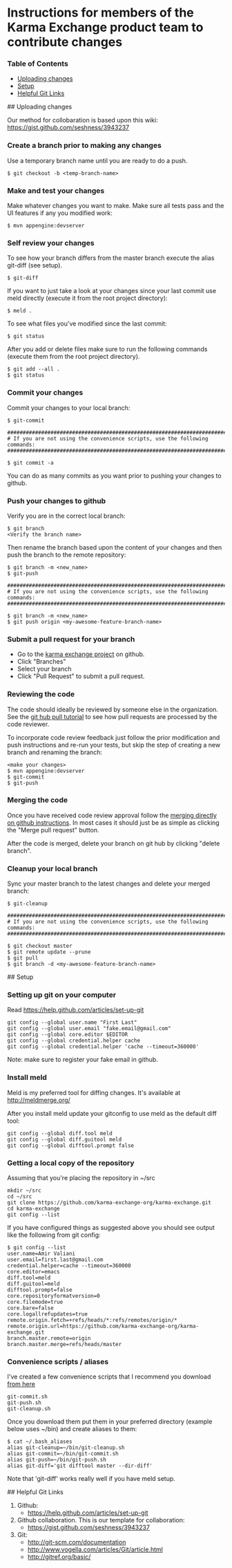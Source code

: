 # Instructions for members of the Karma Exchange product team to contribute changes

### Table of Contents

- [Uploading changes](#uploading)
- [Setup](#setup)
- [Helpful Git Links](#links)


<a name="uploading"/>
## Uploading changes

Our method for collobaration is based upon this wiki: https://gist.github.com/seshness/3943237

### Create a branch prior to making any changes

Use a temporary branch name until you are ready to do a push.

    $ git checkout -b <temp-branch-name>

### Make and test your changes

Make whatever changes you want to make. Make sure all tests pass and the UI features if any you modified work:

    $ mvn appengine:devserver

### Self review your changes

To see how your branch differs from the master branch execute the alias git-diff (see setup).

    $ git-diff

If you want to just take a look at your changes since your last commit use meld directly (execute it from the root project directory):

    $ meld .

To see what files you've modified since the last commit:

    $ git status

After you add or delete files make sure to run the following commands (execute them from the root project directory).

    $ git add --all .
    $ git status

### Commit your changes

Commit your changes to your local branch:

    $ git-commit   

    ###########################################################################
    # If you are not using the convenience scripts, use the following commands:
    ###########################################################################

    $ git commit -a

You can do as many commits as you want prior to pushing your changes to github.

### Push your changes to github

Verify you are in the correct local branch:

    $ git branch
    <Verify the branch name>
    
Then rename the branch based upon the content of your changes and then push the branch to the remote repository: 

    $ git branch -m <new_name>
    $ git-push

    ###########################################################################
    # If you are not using the convenience scripts, use the following commands:
    ###########################################################################

    $ git branch -m <new_name>
    $ git push origin <my-awesome-feature-branch-name>

### Submit a pull request for your branch

* Go to the [karma exchange project](https://github.com/karma-exchange-org/karma-exchange.git) on github.
* Click "Branches"
* Select your branch
* Click "Pull Request" to submit a pull request.

### Reviewing the code

The code should ideally be reviewed by someone else in the organization. See the [git hub pull tutorial](https://help.github.com/articles/using-pull-requests#managing-pull-requests) to see how pull requests are processed by the code reviewer.

To incorporate code review feedback just follow the prior modification and push instructions and re-run your tests, but skip the step of creating a new branch and renaming the branch:

    <make your changes>
    $ mvn appengine:devserver
    $ git-commit
    $ git-push

### Merging the code

Once you have received code review approval follow the [merging directly on github instructions](https://help.github.com/articles/merging-a-pull-request). In most cases it should just be as simple as clicking the "Merge pull request" button.

After the code is merged, delete your branch on git hub by clicking "delete branch".

### Cleanup your local branch

Sync your master branch to the latest changes and delete your merged branch:

    $ git-cleanup

    ###########################################################################
    # If you are not using the convenience scripts, use the following commands:
    ###########################################################################

    $ git checkout master
    $ git remote update --prune
    $ git pull
    $ git branch -d <my-awesome-feature-branch-name>


<a name="setup"/>
## Setup

### Setting up git on your computer

Read https://help.github.com/articles/set-up-git

    git config --global user.name "First Last"
    git config --global user.email "fake.email@gmail.com"
    git config --global core.editor $EDITOR
    git config --global credential.helper cache
    git config --global credential.helper 'cache --timeout=360000'

Note: make sure to register your fake email in github.

### Install meld

Meld is my preferred tool for diffing changes. It's available at http://meldmerge.org/

After you install meld update your gitconfig to use meld as the default diff tool:

    git config --global diff.tool meld
    git config --global diff.guitool meld
    git config --global difftool.prompt false

### Getting a local copy of the repository

Assuming that you're placing the repository in ~/src

    mkdir ~/src
    cd ~/src
    git clone https://github.com/karma-exchange-org/karma-exchange.git
    cd karma-exchange
    git config --list

If you have configured things as suggested above you should see output like the following from git config:

    $ git config --list
    user.name=Amir Valiani
    user.email=first.last@gmail.com
    credential.helper=cache --timeout=360000
    core.editor=emacs
    diff.tool=meld
    diff.guitool=meld
    difftool.prompt=false
    core.repositoryformatversion=0
    core.filemode=true
    core.bare=false
    core.logallrefupdates=true
    remote.origin.fetch=+refs/heads/*:refs/remotes/origin/*
    remote.origin.url=https://github.com/karma-exchange-org/karma-exchange.git
    branch.master.remote=origin
    branch.master.merge=refs/heads/master

### Convenience scripts / aliases

I've created a few convenience scripts that I recommend you download [from here](https://www.dropbox.com/sh/qbeli6omtrbdoyu/oG4QNpe79L)

    git-commit.sh
    git-push.sh
    git-cleanup.sh

Once you download them put them in your preferred directory (example below uses ~/bin) and create aliases to them:

    $ cat ~/.bash_aliases
    alias git-cleanup=~/bin/git-cleanup.sh
    alias git-commit=~/bin/git-commit.sh
    alias git-push=~/bin/git-push.sh
    alias git-diff='git difftool master --dir-diff'

Note that 'git-diff' works really well if you have meld setup.

<a name="links"/>
## Helpful Git Links

1. Github:
   * https://help.github.com/articles/set-up-git
2. Github collaboration. This is our template for collaboration:
   * https://gist.github.com/seshness/3943237
3. Git:
   * http://git-scm.com/documentation
   * http://www.vogella.com/articles/Git/article.html
   * http://gitref.org/basic/
